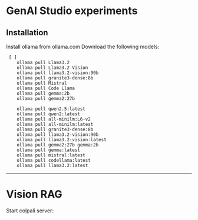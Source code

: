 # GenAI Studio experiments

## Installation
Install ollama from ollama.com
Download the following models:
```
 [ ] 
    ollama pull Llama3.2
    ollama pull Llama3.2 Vision
    ollama pull llama3.2-vision:90b
    ollama pull granite3-dense:8b
    ollama pull Mistral
    ollama pull Code Llama
    ollama pull gemma:2b
    ollama pull gemma2:27b

    ollama pull qwen2.5:latest 
    ollama pull qwen2:latest
    ollama pull all-minilm:L6-v2 
    ollama pull all-minilm:latest 
    ollama pull granite3-dense:8b  
    ollama pull llama3.2-vision:90b  
    ollama pull llama3.2-vision:latest 
    ollama pull gemma2:27b gemma:2b 
    ollama pull gemma:latest 
    ollama pull mistral:latest 
    ollama pull codellama:latest 
    ollama pull llama3.2:latest 
```


------------------------------------------------------------------------------
# Vision RAG 



Start colpali server:

```
```